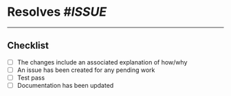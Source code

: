 # Resolves _#ISSUE_

<!--
Describe the current behaviour you are modifying. Please also remember to
update any impacted documentation.
-->

***

## Checklist

* [ ] The changes include an associated explanation of how/why
* [ ] An issue has been created for any pending work
* [ ] Test pass
* [ ] Documentation has been updated
